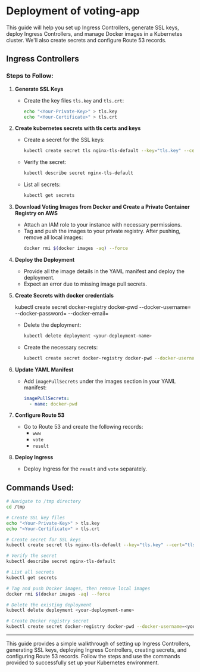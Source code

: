 

# Deployment of voting-app

This guide will help you set up Ingress Controllers, generate SSL keys, deploy Ingress Controllers, and manage Docker images in a Kubernetes cluster. We'll also create secrets and configure Route 53 records.

## Ingress Controllers

### Steps to Follow:

1. **Generate SSL Keys**
    - Create the key files `tls.key` and `tls.crt`:
      ```sh
      echo "<Your-Private-Key>" > tls.key
      echo "<Your-Certificate>" > tls.crt
      ```

2. **Create kubernetes secrets with tls certs and keys**
    - Create a secret for the SSL keys:
      ```sh
      kubectl create secret tls nginx-tls-default --key="tls.key" --cert="tls.crt"
      ```
    - Verify the secret:
      ```sh
      kubectl describe secret nginx-tls-default
      ```
    - List all secrets:
      ```sh
      kubectl get secrets
      ```

3. **Download Voting Images from Docker and Create a Private Container Registry on AWS**
    - Attach an IAM role to your instance with necessary permissions.
    - Tag and push the images to your private registry. After pushing, remove all local images:
      ```sh
      docker rmi $(docker images -aq) --force
      ```

4. **Deploy the Deployment**
    - Provide all the image details in the YAML manifest and deploy the deployment.
    - Expect an error due to missing image pull secrets.

5. **Create Secrets with docker credentials**
    
    kubectl create secret docker-registry docker-pwd --docker-username=<username> --docker-password=<docker token> --docker-email=<email>
    - Delete the deployment:
      ```sh
      kubectl delete deployment <your-deployment-name>
      ```
    - Create the necessary secrets:
      ```sh
      kubectl create secret docker-registry docker-pwd --docker-username=<your-username> --docker-password=<your-password> --docker-email=<your-email>
      ```

6. **Update YAML Manifest**
    - Add `imagePullSecrets` under the images section in your YAML manifest:
      ```yaml
      imagePullSecrets:
        - name: docker-pwd
      ```

7. **Configure Route 53**
    - Go to Route 53 and create the following records:
      - `www`
      - `vote`
      - `result`

8. **Deploy Ingress**
    - Deploy Ingress for the `result` and `vote` separately.

## Commands Used:

```sh
# Navigate to /tmp directory
cd /tmp

# Create SSL key files
echo "<Your-Private-Key>" > tls.key
echo "<Your-Certificate>" > tls.crt

# Create secret for SSL keys
kubectl create secret tls nginx-tls-default --key="tls.key" --cert="tls.crt"

# Verify the secret
kubectl describe secret nginx-tls-default

# List all secrets
kubectl get secrets

# Tag and push Docker images, then remove local images
docker rmi $(docker images -aq) --force

# Delete the existing deployment
kubectl delete deployment <your-deployment-name>

# Create Docker registry secret
kubectl create secret docker-registry docker-pwd --docker-username=<your-username> --docker-password=<your-password> --docker-email=<your-email>
```


---

This guide provides a simple walkthrough of setting up Ingress Controllers, generating SSL keys, deploying Ingress Controllers, creating secrets, and configuring Route 53 records. Follow the steps and use the commands provided to successfully set up your Kubernetes environment.
